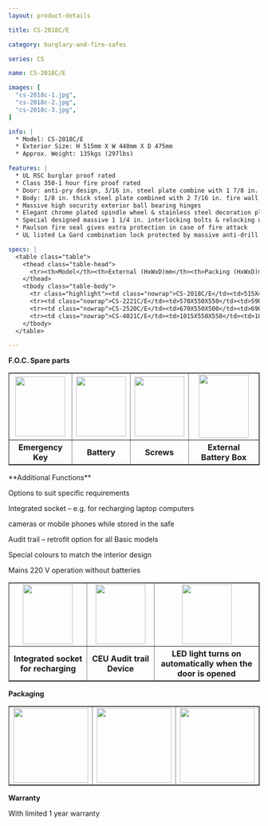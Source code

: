 ```yaml
---
layout: product-details

title: CS-2018C/E

category: burglary-and-fire-safes

series: CS

name: CS-2018C/E

images: [
  "cs-2018c-1.jpg",
  "cs-2018c-2.jpg",
  "cs-2018c-3.jpg",
]

info: |
  * Model: CS-2018C/E
  * Exterior Size: H 515mm X W 440mm X D 475mm
  * Approx. Weight: 135kgs (297lbs)

features: |
  * UL RSC burglar proof rated
  * Class 350-1 hour fire proof rated
  * Door: anti-pry design, 3/16 in. steel plate combine with 1 7/8 in. fire wall
  * Body: 1/8 in. thick steel plate combined with 2 7/16 in. fire wall
  * Massive high security exterior ball bearing hinges
  * Elegant chrome plated spindle wheel & stainless steel decoration plate
  * Special designed massive 1 1/4 in. interlocking bolts & relocking device to superior door security
  * Paulson fire seal gives extra protection in case of fire attack
  * UL listed La Gard combination lock protected by massive anti-drill plate

specs: |
  <table class="table">
    <thead class="table-head">
      <tr><th>Model</th><th>External (HxWxD)mm</th><th>Packing (HxWxD)mm</th><th>Weight (kg)</th><th>Door (mm)</th><th>Body (mm)</th><th>20’FCL (pcs)</th></tr>
    </thead>
    <tbody class="table-body">
      <tr class="highlight"><td class="nowrap">CS-2018C/E</td><td>515X440X475</td><td>525X460X525</td><td>135</td><td>5</td><td>3</td><td></td></tr>
      <tr><td class="nowrap">CS-2221C/E</td><td>570X550X550</td><td>590X570X600</td><td>185</td><td>5</td><td>3</td><td></td></tr>
      <tr><td class="nowrap">CS-2520C/E</td><td>670X550X500</td><td>690X570X550</td><td>210</td><td>5</td><td>3</td><td></td></tr>
      <tr><td class="nowrap">CS-4021C/E</td><td>1015X550X550</td><td>1035X570X600</td><td>295</td><td>5</td><td>3</td><td></td></tr>
    </tbody>
  </table>

---
```


**F.O.C. Spare parts**
  <table width="500" border="1" cellspacing="1">
      <tr align="center" valign="middle">
      <td><img src="http://en.qnnimg.com/products-info/foc-01.jpg" width="100" height="120" /></td>
      <td><img src="http://en.qnnimg.com/products-info/foc-02.jpg" width="100" height="120" /></td>
      <td><img src="http://en.qnnimg.com/products-info/foc-03.jpg" width="100" height="120" /></td>
      <td><img src="http://en.qnnimg.com/products-info/foc-04.jpg" width="100" height="127" /></td>
      </tr>
      <tr align="center" valign="middle"><th>Emergency Key</th><th>Battery</th><th>Screws</th><th>External Battery Box</th></tr>
  </table>
**Additional Functions**

Options to suit specific requirements

Integrated socket – e.g. for recharging laptop computers

cameras or mobile phones while stored in the safe

Audit trail – retrofit option for all Basic models

Special colours to match the interior design

Mains 220 V operation without batteries

  <table width="725" border="1" cellspacing="1">
      <tr align="center" valign="middle">
      <td><img src="http://en.qnnimg.com/products-info/functions-01.jpg" width="100" height="120" /></td>
      <td><img src="http://en.qnnimg.com/products-info/functions-02.jpg" width="100" height="120" /></td>
      <td><img src="http://en.qnnimg.com/products-info/functions-03.jpg" width="100" height="120" /></td>
      </tr>
      <tr align="center" valign="middle"><th>Integrated socket for recharging</th><th>CEU Audit trail Device</th><th>LED light turns on automatically when the door is opened</th></tr>
  </table>

**Packaging**

  <table width="500" border="1" cellspacing="1">
      <tr align="center" valign="middle">
      <td><img src="http://en.qnnimg.com/products-info/packaging-01.jpg" width="150" height="150" /></td>
      <td><img src="http://en.qnnimg.com/products-info/packaging-02.jpg" width="150" height="150" /></td>
      <td><img src="http://en.qnnimg.com/products-info/packaging-03.jpg" width="150" height="150" /></td>
      </tr>
  </table>

**Warranty**

With limited 1 year warranty
